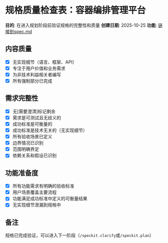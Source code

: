 # 规格质量检查表：容器编排管理平台

**目的**: 在进入规划阶段前验证规格的完整性和质量
**创建日期**: 2025-10-25
**功能**: [链接到spec.md](../spec.md)

## 内容质量

- [x] 无实现细节（语言、框架、API）
- [x] 专注于用户价值和业务需求
- [x] 为非技术利益相关者编写
- [x] 所有强制部分已完成

## 需求完整性

- [x] 无[需要澄清]标记剩余
- [x] 需求是可测试且无歧义的
- [x] 成功标准是可衡量的
- [x] 成功标准是技术无关的（无实现细节）
- [x] 所有验收场景已定义
- [x] 边界情况已识别
- [x] 范围明确界定
- [x] 依赖关系和假设已识别

## 功能准备度

- [x] 所有功能需求有明确的验收标准
- [x] 用户场景覆盖主要流程
- [x] 功能满足成功标准中定义的可衡量结果
- [x] 无实现细节泄漏到规格中

## 备注

规格已完成验证，可以进入下一阶段（`/speckit.clarify`或`/speckit.plan`）
